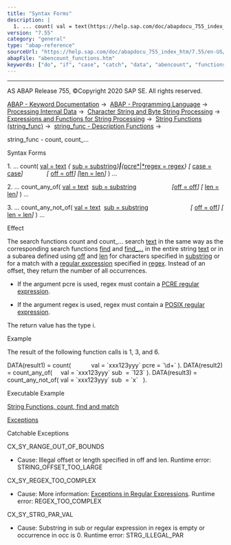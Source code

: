```yaml
---
title: "Syntax Forms"
description: |
  1. ... count( val = text(https://help.sap.com/doc/abapdocu_755_index_htm/7.55/en-US/abenstring_functions_val.htm)  sub = substring(https://help.sap.com/doc/abapdocu_755_index_htm/7.55/en-US/abenstring_functions_sub.htm)pcreregex = regex(https://help.sap.com/doc/abapdocu_755_ind
version: "7.55"
category: "general"
type: "abap-reference"
sourceUrl: "https://help.sap.com/doc/abapdocu_755_index_htm/7.55/en-US/abencount_functions.htm"
abapFile: "abencount_functions.htm"
keywords: ["do", "if", "case", "catch", "data", "abencount", "functions"]
---
```


* * *

AS ABAP Release 755, ©Copyright 2020 SAP SE. All rights reserved.

[ABAP - Keyword Documentation](https://help.sap.com/doc/abapdocu_755_index_htm/7.55/en-US/abenabap.htm) →  [ABAP - Programming Language](https://help.sap.com/doc/abapdocu_755_index_htm/7.55/en-US/abenabap_reference.htm) →  [Processing Internal Data](https://help.sap.com/doc/abapdocu_755_index_htm/7.55/en-US/abenabap_data_working.htm) →  [Character String and Byte String Processing](https://help.sap.com/doc/abapdocu_755_index_htm/7.55/en-US/abenabap_data_string.htm) →  [Expressions and Functions for String Processing](https://help.sap.com/doc/abapdocu_755_index_htm/7.55/en-US/abenstring_processing_expr_func.htm) →  [String Functions (string\_func)](https://help.sap.com/doc/abapdocu_755_index_htm/7.55/en-US/abenstring_functions.htm) →  [string\_func - Description Functions](https://help.sap.com/doc/abapdocu_755_index_htm/7.55/en-US/abendescriptive_functions.htm) → 

string\_func - count, count\_...

Syntax Forms

1\. ... count( [val = text](https://help.sap.com/doc/abapdocu_755_index_htm/7.55/en-US/abenstring_functions_val.htm) *{* [sub = substring](https://help.sap.com/doc/abapdocu_755_index_htm/7.55/en-US/abenstring_functions_sub.htm)*}**|**{*[pcre*|*regex = regex](https://help.sap.com/doc/abapdocu_755_index_htm/7.55/en-US/abenstring_functions_regex.htm)*}* *\[* [case = case](https://help.sap.com/doc/abapdocu_755_index_htm/7.55/en-US/abenstring_functions_case.htm)*\]*
             *\[* [off = off](https://help.sap.com/doc/abapdocu_755_index_htm/7.55/en-US/abenstring_functions_off_len.htm)*\]* *\[*[len = len](https://help.sap.com/doc/abapdocu_755_index_htm/7.55/en-US/abenstring_functions_off_len.htm)*\]* ) ...

2\. ... count\_any\_of( [val = text](https://help.sap.com/doc/abapdocu_755_index_htm/7.55/en-US/abenstring_functions_val.htm)  [sub = substring](https://help.sap.com/doc/abapdocu_755_index_htm/7.55/en-US/abenstring_functions_sub.htm)
                    *\[*[off = off](https://help.sap.com/doc/abapdocu_755_index_htm/7.55/en-US/abenstring_functions_off_len.htm)*\]* *\[* [len = len](https://help.sap.com/doc/abapdocu_755_index_htm/7.55/en-US/abenstring_functions_off_len.htm)*\]* ) ...

3\. ... count\_any\_not\_of( [val = text](https://help.sap.com/doc/abapdocu_755_index_htm/7.55/en-US/abenstring_functions_val.htm)  [sub = substring](https://help.sap.com/doc/abapdocu_755_index_htm/7.55/en-US/abenstring_functions_sub.htm)
                        *\[* [off = off](https://help.sap.com/doc/abapdocu_755_index_htm/7.55/en-US/abenstring_functions_off_len.htm)*\]* *\[* [len = len](https://help.sap.com/doc/abapdocu_755_index_htm/7.55/en-US/abenstring_functions_off_len.htm)*\]* ) ...

Effect

The search functions count and count\_... search [text](https://help.sap.com/doc/abapdocu_755_index_htm/7.55/en-US/abenstring_functions_val.htm) in the same way as the corresponding search functions [find](https://help.sap.com/doc/abapdocu_755_index_htm/7.55/en-US/abensearch_functions.htm) and [find\_...](https://help.sap.com/doc/abapdocu_755_index_htm/7.55/en-US/abensearch_functions.htm) in the entire string [text](https://help.sap.com/doc/abapdocu_755_index_htm/7.55/en-US/abenstring_functions_val.htm) or in a subarea defined using [off](https://help.sap.com/doc/abapdocu_755_index_htm/7.55/en-US/abenstring_functions_off_len.htm) and [len](https://help.sap.com/doc/abapdocu_755_index_htm/7.55/en-US/abenstring_functions_off_len.htm) for characters specified in [substring](https://help.sap.com/doc/abapdocu_755_index_htm/7.55/en-US/abenstring_functions_sub.htm) or for a match with a [regular expression](https://help.sap.com/doc/abapdocu_755_index_htm/7.55/en-US/abenregex_syntax.htm) specified in [regex](https://help.sap.com/doc/abapdocu_755_index_htm/7.55/en-US/abenstring_functions_regex.htm). Instead of an offset, they return the number of all occurrences.

-   If the argument pcre is used, regex must contain a [PCRE regular expression](https://help.sap.com/doc/abapdocu_755_index_htm/7.55/en-US/abenregex_pcre_syntax.htm).

-   If the argument regex is used, regex must contain a [POSIX regular expression](https://help.sap.com/doc/abapdocu_755_index_htm/7.55/en-US/abenregex_posix_syntax.htm).

The return value has the type i.

Example

The result of the following function calls is 1, 3, and 6.

DATA(result1) = count(            val = \`xxx123yyy\` pcre = \`\\d+\` ).
DATA(result2) = count\_any\_of(     val = \`xxx123yyy\` sub  = \`123\` ).
DATA(result3) = count\_any\_not\_of( val = \`xxx123yyy\` sub  = \`x\`   ).

Executable Example

[String Functions, count, find and match](https://help.sap.com/doc/abapdocu_755_index_htm/7.55/en-US/abenstring_function_find_abexa.htm)

[Exceptions](https://help.sap.com/doc/abapdocu_755_index_htm/7.55/en-US/abenabap_language_exceptions.htm)

Catchable Exceptions

CX\_SY\_RANGE\_OUT\_OF\_BOUNDS

-   Cause: Illegal offset or length specified in off and len.
    Runtime error: STRING\_OFFSET\_TOO\_LARGE

CX\_SY\_REGEX\_TOO\_COMPLEX

-   Cause: More information: [Exceptions in Regular Expressions](https://help.sap.com/doc/abapdocu_755_index_htm/7.55/en-US/abenregex_exceptions.htm).
    Runtime error: REGEX\_TOO\_COMPLEX

CX\_SY\_STRG\_PAR\_VAL

-   Cause: Substring in sub or regular expression in regex is empty or occurrence in occ is 0.
    Runtime error: STRG\_ILLEGAL\_PAR